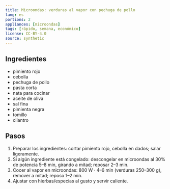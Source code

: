 ```yaml
---
title: Microondas: verduras al vapor con pechuga de pollo
lang: es
portions: 2
appliances: [microondas]
tags: [rápido, semana, económico]
license: CC-BY-4.0
source: synthetic
---
```

## Ingredientes
- pimiento rojo
- cebolla
- pechuga de pollo
- pasta corta
- nata para cocinar
- aceite de oliva
- sal fina
- pimienta negra
- tomillo
- cilantro

## Pasos
1. Preparar los ingredientes: cortar pimiento rojo, cebolla en dados; salar ligeramente.
2. Si algún ingrediente está congelado: descongelar en microondas al 30% de potencia 5–8 min, girando a mitad; reposar 2–3 min.
3. Cocer al vapor en microondas: 800 W · 4–6 min (verduras 250–300 g), remover a mitad; reposo 1–2 min.
4. Ajustar con hierbas/especias al gusto y servir caliente.
